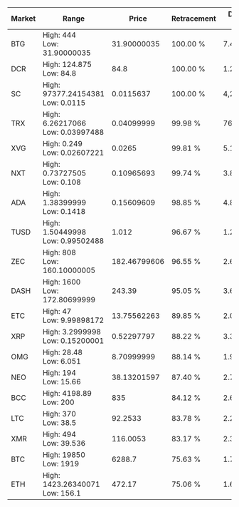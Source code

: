 | Market | Range | Price| Retracement | Doubles to 50% |
| --- | --- | --- | --- | --- |
| BTG | High: 444<br />Low: 31.90000035 | 31.90000035 | 100.00 % | 7.46 |
| DCR | High: 124.875<br />Low: 84.8 | 84.8 | 100.00 % | 1.24 |
| SC | High: 97377.24154381<br />Low: 0.0115 | 0.0115637 | 100.00 % | 4,210,471.26 |
| TRX | High: 6.26217066<br />Low: 0.03997488 | 0.04099999 | 99.98 % | 76.86 |
| XVG | High: 0.249<br />Low: 0.02607221 | 0.0265 | 99.81 % | 5.19 |
| NXT | High: 0.73727505<br />Low: 0.108 | 0.10965693 | 99.74 % | 3.85 |
| ADA | High: 1.38399999<br />Low: 0.1418 | 0.15609609 | 98.85 % | 4.89 |
| TUSD | High: 1.50449998<br />Low: 0.99502488 | 1.012 | 96.67 % | 1.23 |
| ZEC | High: 808<br />Low: 160.10000005 | 182.46799606 | 96.55 % | 2.65 |
| DASH | High: 1600<br />Low: 172.80699999 | 243.39 | 95.05 % | 3.64 |
| ETC | High: 47<br />Low: 9.99898172 | 13.75562263 | 89.85 % | 2.07 |
| XRP | High: 3.2999998<br />Low: 0.15200001 | 0.52297797 | 88.22 % | 3.30 |
| OMG | High: 28.48<br />Low: 6.051 | 8.70999999 | 88.14 % | 1.98 |
| NEO | High: 194<br />Low: 15.66 | 38.13201597 | 87.40 % | 2.75 |
| BCC | High: 4198.89<br />Low: 200 | 835 | 84.12 % | 2.63 |
| LTC | High: 370<br />Low: 38.5 | 92.2533 | 83.78 % | 2.21 |
| XMR | High: 494<br />Low: 39.536 | 116.0053 | 83.17 % | 2.30 |
| BTC | High: 19850<br />Low: 1919 | 6288.7 | 75.63 % | 1.73 |
| ETH | High: 1423.26340071<br />Low: 156.1 | 472.17 | 75.06 % | 1.67 |
